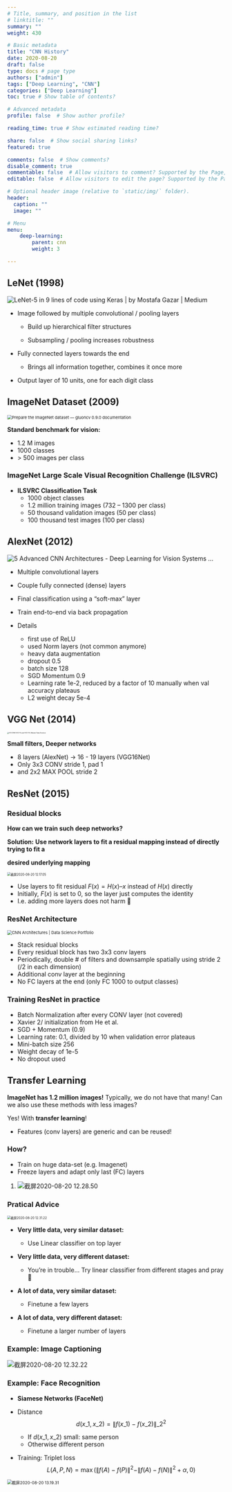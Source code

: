 ```yaml
---
# Title, summary, and position in the list
# linktitle: ""
summary: ""
weight: 430

# Basic metadata
title: "CNN History"
date: 2020-08-20
draft: false
type: docs # page type
authors: ["admin"]
tags: ["Deep Learning", "CNN"]
categories: ["Deep Learning"]
toc: true # Show table of contents?

# Advanced metadata
profile: false  # Show author profile?

reading_time: true # Show estimated reading time?

share: false  # Show social sharing links?
featured: true

comments: false  # Show comments?
disable_comment: true
commentable: false  # Allow visitors to comment? Supported by the Page, Post, and Docs content types.
editable: false  # Allow visitors to edit the page? Supported by the Page, Post, and Docs content types.

# Optional header image (relative to `static/img/` folder).
header:
  caption: ""
  image: ""

# Menu
menu: 
    deep-learning:
        parent: cnn
        weight: 3

---
```


## LeNet (1998)

![LeNet-5 in 9 lines of code using Keras | by Mostafa Gazar | Medium](https://raw.githubusercontent.com/EckoTan0804/upic-repo/master/uPic/0*H9_eGAtkQXJXtkoK.png)

- Image followed by multiple convolutional / pooling layers 

  - Build up hierarchical filter structures

  - Subsampling / pooling increases robustness

  

- Fully connected layers towards the end

  - Brings all information together, combines it once more

    

- Output layer of 10 units, one for each digit class



## ImageNet Dataset (2009)

<img src="https://raw.githubusercontent.com/EckoTan0804/upic-repo/master/uPic/imagenet_banner.jpeg" alt="Prepare the ImageNet dataset — gluoncv 0.9.0 documentation" style="zoom:67%;" />

**Standard benchmark for vision:**

- 1.2 M images
- 1000 classes
- \> 500 images per class

### ImageNet Large Scale Visual Recognition Challenge (ILSVRC)

- **ILSVRC Classification Task**
  - 1000 object classes
  - 1.2 million training images (732 – 1300 per class) 
  - 50 thousand validation images (50 per class) 
  - 100 thousand test images (100 per class)

## AlexNet (2012)

![5 Advanced CNN Architectures - Deep Learning for Vision Systems ...](https://raw.githubusercontent.com/EckoTan0804/upic-repo/master/uPic/05_04.png)

- Multiple convolutional layers

- Couple fully connected (dense) layers 
- Final classification using a “soft-max” layer 
- Train end-to-end via back propagation
- Details
  - first use of ReLU
  - used Norm layers (not common anymore)
  - heavy data augmentation
  - dropout 0.5
  - batch size 128
  - SGD Momentum 0.9
  - Learning rate 1e-2, reduced by a factor of 10 manually when val accuracy plateaus
  - L2 weight decay 5e-4



## VGG Net (2014)

<img src="https://raw.githubusercontent.com/EckoTan0804/upic-repo/master/uPic/vgg-ispravljeno-.png" alt="013 CNN VGG 16 and VGG 19 | Master Data Science" style="zoom: 25%;" />

**Small filters, Deeper networks**

- 8 layers (AlexNet) -> 16 - 19 layers (VGG16Net)
- Only 3x3 CONV stride 1, pad 1
- and 2x2 MAX POOL stride 2

## ResNet (2015)

### Residual blocks

**How can we train such deep networks?**

**Solution:** **Use network layers to fit a residual mapping instead of directly trying to fit a**

**desired underlying mapping**

<img src="https://raw.githubusercontent.com/EckoTan0804/upic-repo/master/uPic/截屏2020-08-20%2012.17.05.png" alt="截屏2020-08-20 12.17.05" style="zoom: 50%;" />

- Use layers to fit residual $F(x) = H(x) – x$ instead of $H(x)$ directly
- Initially, $F(x)$ is set to 0, so the layer just computes the identity
- I.e. adding more layers does not harm :clap:

### ResNet Architecture

<img src="https://raw.githubusercontent.com/EckoTan0804/upic-repo/master/uPic/resnet.png" alt="CNN Architectures | Data Science Portfolio" style="zoom: 67%;" />

- Stack residual blocks
- Every residual block has two 3x3 conv layers
- Periodically, double # of filters and downsample spatially using stride 2 (/2 in each dimension)
- Additional conv layer at the beginning
- No FC layers at the end (only FC 1000 to output classes)

### Training ResNet in practice

- Batch Normalization after every CONV layer (not covered)
- Xavier 2/ initialization from He et al.
- SGD + Momentum (0.9)
- Learning rate: 0.1, divided by 10 when validation error plateaus
- Mini-batch size 256
- Weight decay of 1e-5
- No dropout used



## Transfer Learning

**ImageNet has 1.2 million images!** Typically, we do not have that many! Can we also use these methods with less images?

Yes! With **transfer learning**!

- Features (conv layers) are generic and can be reused!

### How?

- Train on huge data-set (e.g. Imagenet)
- Freeze layers and adapt only last (FC) layers

1. ![截屏2020-08-20 12.28.50](https://raw.githubusercontent.com/EckoTan0804/upic-repo/master/uPic/截屏2020-08-20%2012.28.50.png)

### Pratical Advice

<img src="https://raw.githubusercontent.com/EckoTan0804/upic-repo/master/uPic/截屏2020-08-20 12.31.22.png" alt="截屏2020-08-20 12.31.22" style="zoom: 50%;" />

- **Very little data, very similar dataset:**
  - Use Linear classifier on top layer

- **Very little data, very different dataset:**
  - You’re in trouble... Try linear classifier from different stages and pray 🤪

- **A lot of data, very similar dataset:** 
  - Finetune a few layers

- **A lot of data, very different dataset:** 
  - Finetune a larger number of layers

### Example: Image Captioning

![截屏2020-08-20 12.32.22](https://raw.githubusercontent.com/EckoTan0804/upic-repo/master/uPic/截屏2020-08-20%2012.32.22.png)

### Example: Face Recognition

- **Siamese Networks (FaceNet)**

- Distance
  $$
  d\left(x\_{1}, x\_{2}\right)=\left\|f\left(x\_{1}\right)-f\left(x\_{2}\right)\right\|\_{2}^{2}
  $$

  - If $d(x\_1, x\_2)$ small: same person
  - Otherwise different person 

- Training: Triplet loss
  $$
  L(A, P, N)=\max \left(\|f(A)-f(P)\|^{2}-\|f(A)-f(N)\|^{2}+\alpha, 0\right)
  $$

<img src="https://raw.githubusercontent.com/EckoTan0804/upic-repo/master/uPic/截屏2020-08-20%2013.19.31.png" alt="截屏2020-08-20 13.19.31" style="zoom:67%;" />